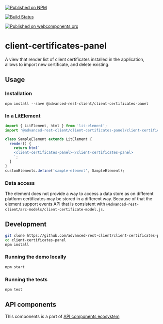 [![Published on NPM](https://img.shields.io/npm/v/@advanced-rest-client/client-certificates-panel.svg)](https://www.npmjs.com/package/@advanced-rest-client/client-certificates-panel)

[![Build Status](https://travis-ci.org/advanced-rest-client/client-certificates-panel.svg?branch=stage)](https://travis-ci.org/advanced-rest-client/client-certificates-panel)

[![Published on webcomponents.org](https://img.shields.io/badge/webcomponents.org-published-blue.svg)](https://www.webcomponents.org/element/advanced-rest-client/client-certificates-panel)

# client-certificates-panel

A view that render list of client certificates installed in the application,
allows to import new certificate, and delete existing.

## Usage

### Installation
```
npm install --save @advanced-rest-client/client-certificates-panel
```

### In a LitElement

```js
import { LitElement, html } from 'lit-element';
import '@advanced-rest-client/client-certificates-panel/client-certificates-panel.js';

class SampleElement extends LitElement {
  render() {
    return html`
    <client-certificates-panel></client-certificates-panel>
    `;
  }
}
customElements.define('sample-element', SampleElement);
```

### Data access

The element does not provide a way to access a data store as on different platform  certificates may be stored in a different way.
Because of that the element support events API that is consistent with `@advanced-rest-client/arc-models/client-certificate-model.js`.

## Development

```sh
git clone https://github.com/advanced-rest-client/client-certificates-panel
cd client-certificates-panel
npm install
```

### Running the demo locally

```sh
npm start
```

### Running the tests
```sh
npm test
```

## API components

This components is a part of [API components ecosystem](https://elements.advancedrestclient.com/)
